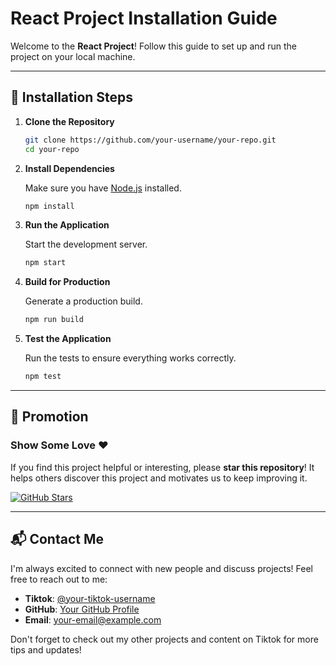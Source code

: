 # React Project Installation Guide

Welcome to the **React Project**! Follow this guide to set up and run the project on your local machine.

---

## 🚀 Installation Steps

1. **Clone the Repository**

   ```bash
   git clone https://github.com/your-username/your-repo.git
   cd your-repo
   ```

2. **Install Dependencies**

   Make sure you have [Node.js](https://nodejs.org/) installed.

   ```bash
   npm install
   ```

3. **Run the Application**

   Start the development server.

   ```bash
   npm start
   ```

4. **Build for Production**

   Generate a production build.

   ```bash
   npm run build
   ```

5. **Test the Application**

   Run the tests to ensure everything works correctly.

   ```bash
   npm test
   ```

---

## 🌟 Promotion

### Show Some Love ❤️

If you find this project helpful or interesting, please **star this repository**! It helps others discover this project and motivates us to keep improving it.

[![GitHub Stars](https://img.shields.io/github/stars/your-username/your-repo?style=social)](https://github.com/your-username/your-repo)

---

## 📬 Contact Me

I'm always excited to connect with new people and discuss projects! Feel free to reach out to me:

- **Tiktok**: [@your-tiktok-username](https://www.tiktok.com/@your-tiktok-username)
- **GitHub**: [Your GitHub Profile](https://github.com/your-username)
- **Email**: your-email@example.com

Don't forget to check out my other projects and content on Tiktok for more tips and updates!
